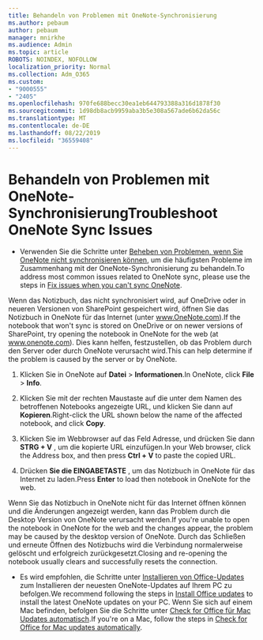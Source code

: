 ```yaml
---
title: Behandeln von Problemen mit OneNote-Synchronisierung
ms.author: pebaum
author: pebaum
manager: mnirkhe
ms.audience: Admin
ms.topic: article
ROBOTS: NOINDEX, NOFOLLOW
localization_priority: Normal
ms.collection: Adm_O365
ms.custom:
- "9000555"
- "2405"
ms.openlocfilehash: 970fe688becc30ea1eb644793388a316d1878f30
ms.sourcegitcommit: 1d98db8acb9959aba3b5e308a567ade6b62da56c
ms.translationtype: MT
ms.contentlocale: de-DE
ms.lasthandoff: 08/22/2019
ms.locfileid: "36559408"
---
```

# <a name="troubleshoot-onenote-sync-issues"></a><span data-ttu-id="cc277-102">Behandeln von Problemen mit OneNote-Synchronisierung</span><span class="sxs-lookup"><span data-stu-id="cc277-102">Troubleshoot OneNote Sync Issues</span></span>

* <span data-ttu-id="cc277-103">Verwenden Sie die Schritte unter [Beheben von Problemen, wenn Sie OneNote nicht synchronisieren können](https://support.office.com/article/Fix-issues-when-you-can-t-sync-OneNote-299495ef-66d1-448f-90c1-b785a6968d45), um die häufigsten Probleme im Zusammenhang mit der OneNote-Synchronisierung zu behandeln.</span><span class="sxs-lookup"><span data-stu-id="cc277-103">To address most common issues related to OneNote sync, please use the steps in [Fix issues when you can't sync OneNote](https://support.office.com/article/Fix-issues-when-you-can-t-sync-OneNote-299495ef-66d1-448f-90c1-b785a6968d45).</span></span>

<span data-ttu-id="cc277-104">Wenn das Notizbuch, das nicht synchronisiert wird, auf OneDrive oder in neueren Versionen von SharePoint gespeichert wird, öffnen Sie das Notizbuch in OneNote für das Internet (unter www.OneNote.com).</span><span class="sxs-lookup"><span data-stu-id="cc277-104">If the notebook that won't sync is stored on OneDrive or on newer versions of SharePoint, try opening the notebook in OneNote for the web (at www.onenote.com).</span></span> <span data-ttu-id="cc277-105">Dies kann helfen, festzustellen, ob das Problem durch den Server oder durch OneNote verursacht wird.</span><span class="sxs-lookup"><span data-stu-id="cc277-105">This can help determine if the problem is caused by the server or by OneNote.</span></span>

1. <span data-ttu-id="cc277-106">Klicken Sie in OneNote auf **Datei** > **Informationen**.</span><span class="sxs-lookup"><span data-stu-id="cc277-106">In OneNote, click **File** > **Info**.</span></span>

2. <span data-ttu-id="cc277-107">Klicken Sie mit der rechten Maustaste auf die unter dem Namen des betroffenen Notebooks angezeigte URL, und klicken Sie dann auf **Kopieren**.</span><span class="sxs-lookup"><span data-stu-id="cc277-107">Right-click the URL shown below the name of the affected notebook, and click **Copy**.</span></span>

3. <span data-ttu-id="cc277-108">Klicken Sie im Webbrowser auf das Feld Adresse, und drücken Sie dann **STRG + V** , um die kopierte URL einzufügen.</span><span class="sxs-lookup"><span data-stu-id="cc277-108">In your Web browser, click the Address box, and then press **Ctrl + V** to paste the copied URL.</span></span>

4. <span data-ttu-id="cc277-109">Drücken **Sie die EINGABETASTE** , um das Notizbuch in OneNote für das Internet zu laden.</span><span class="sxs-lookup"><span data-stu-id="cc277-109">Press **Enter** to load then notebook in OneNote for the web.</span></span>

<span data-ttu-id="cc277-110">Wenn Sie das Notizbuch in OneNote nicht für das Internet öffnen können und die Änderungen angezeigt werden, kann das Problem durch die Desktop Version von OneNote verursacht werden.</span><span class="sxs-lookup"><span data-stu-id="cc277-110">If you're unable to open the notebook in OneNote for the web and the changes appear, the problem may be caused by the desktop version of OneNote.</span></span> <span data-ttu-id="cc277-111">Durch das Schließen und erneute Öffnen des Notizbuchs wird die Verbindung normalerweise gelöscht und erfolgreich zurückgesetzt.</span><span class="sxs-lookup"><span data-stu-id="cc277-111">Closing and re-opening the notebook usually clears and successfully resets the connection.</span></span>

* <span data-ttu-id="cc277-112">Es wird empfohlen, die Schritte unter [Installieren von Office-Updates](https://support.office.com/article/Install-Office-updates-2ab296f3-7f03-43a2-8e50-46de917611c5) zum Installieren der neuesten OneNote-Updates auf Ihrem PC zu befolgen.</span><span class="sxs-lookup"><span data-stu-id="cc277-112">We recommend following the steps in [Install Office updates](https://support.office.com/article/Install-Office-updates-2ab296f3-7f03-43a2-8e50-46de917611c5) to install the latest OneNote updates on your PC.</span></span> <span data-ttu-id="cc277-113">Wenn Sie sich auf einem Mac befinden, befolgen Sie die Schritte unter [Check for Office für Mac Updates automatisch](https://support.office.com/article/update-office-for-mac-automatically-bfd1e497-c24d-4754-92ab-910a4074d7c1).</span><span class="sxs-lookup"><span data-stu-id="cc277-113">If you're on a Mac, follow the steps in [Check for Office for Mac updates automatically](https://support.office.com/article/update-office-for-mac-automatically-bfd1e497-c24d-4754-92ab-910a4074d7c1).</span></span>